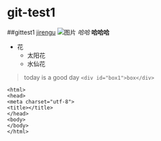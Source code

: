 # git-test1
##gittest1
[jirengu](http://www.jirengu.com/app/watch/731/1?vsum=4)
![图片](http://p4.so.qhimg.com/t0102672bd8a6bd290e.jpg)
*哈哈*
**哈哈哈**
* 花
  * 太阳花
  * 水仙花
> today is a good day 
`<div id="box1">box</div>`
```
<html>
<head>
<meta charset="utf-8">
<title></title>
</head>
<body>
</body>
</html>
```

